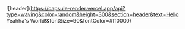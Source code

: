 ![header](https://capsule-render.vercel.app/api?type=waving&color=random&height=300&section=header&text=Hello Yeahha's World!&fontSize=90&fontColor=#ff0000)
<!--
**yeahhaaa/yeahhaaa** is a ✨ _special_ ✨ repository because its `README.md` (this file) appears on your GitHub profile.
Here are some ideas to get you started:

- 🔭 I’m currently working on ...
- 🌱 I’m currently learning ...
- 👯 I’m looking to collaborate on ...
- 🤔 I’m looking for help with ...
- 💬 Ask me about ...
- 📫 How to reach me: ...
- 😄 Pronouns: ...
- ⚡ Fun fact: ...
-->

